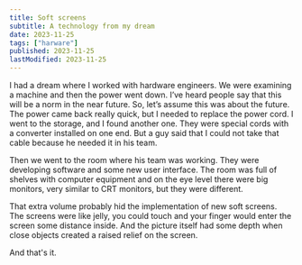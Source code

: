 ```yaml
---
title: Soft screens
subtitle: A technology from my dream
date: 2023-11-25
tags: ["harware"]
published: 2023-11-25
lastModified: 2023-11-25
---
```


I had a dream where I worked with hardware engineers. We were examining a machine and then the power went down. I’ve heard people say that this will be a norm in the near future. So, let’s assume this was about the future. The power came back really quick, but I needed to replace the power cord. I went to the storage, and I found another one. They were special cords with a converter installed on one end. But a guy said that I could not take that cable because he needed it in his team.

Then we went to the room where his team was working. They were developing software and some new user interface. The room was full of shelves with computer equipment and on the eye level there were big monitors, very similar to CRT monitors, but they were different.

That extra volume probably hid the implementation of new soft screens. The screens were like jelly, you could touch and your finger would enter the screen some distance inside. And the picture itself had some depth when сlose objects created a raised relief on the screen.

And that's it.